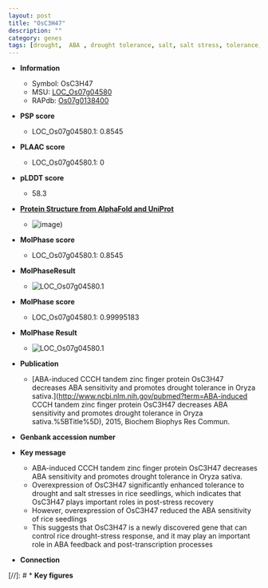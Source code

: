 ```yaml
---
layout: post
title: "OsC3H47"
description: ""
category: genes
tags: [drought,  ABA , drought tolerance, salt, salt stress, tolerance, ABA, stress response, zinc, R protein, seedlings]
---
```


* **Information**  
    + Symbol: OsC3H47  
    + MSU: [LOC_Os07g04580](http://rice.plantbiology.msu.edu/cgi-bin/ORF_infopage.cgi?orf=LOC_Os07g04580)  
    + RAPdb: [Os07g0138400](http://rapdb.dna.affrc.go.jp/viewer/gbrowse_details/irgsp1?name=Os07g0138400)  

* **PSP score**  
    + LOC_Os07g04580.1: 0.8545 

* **PLAAC score**  
    + LOC_Os07g04580.1: 0 

* **pLDDT score**
    + 58.3

* **[Protein Structure from AlphaFold and UniProt](https://www.uniprot.org/uniprotkb/Q8GW05/entry#structure)**
    + ![image](https://ricepsp.github.io/images/Q8/AF-Q8GW05-F1.png))

* **MolPhase score**
    + LOC_Os07g04580.1: 0.8545

* **MolPhaseResult**
    + ![LOC_Os07g04580.1](https://ricepsp.github.io/pictures/LOC_Os07g/LOC_Os07g04580.1.png)

* **MolPhase score**
    + LOC_Os07g04580.1: 0.99995183

* **MolPhase Result**
    + ![LOC_Os07g04580.1](https://304243504.github.io/Pictures/LOC_Os07g/LOC_Os07g04580.1.png)

* **Publication**  
    + [ABA-induced CCCH tandem zinc finger protein OsC3H47 decreases ABA sensitivity and promotes drought tolerance in Oryza sativa.](http://www.ncbi.nlm.nih.gov/pubmed?term=ABA-induced CCCH tandem zinc finger protein OsC3H47 decreases ABA sensitivity and promotes drought tolerance in Oryza sativa.%5BTitle%5D), 2015, Biochem Biophys Res Commun.

* **Genbank accession number**  

* **Key message**  
    + ABA-induced CCCH tandem zinc finger protein OsC3H47 decreases ABA sensitivity and promotes drought tolerance in Oryza sativa.
    + Overexpression of OsC3H47 significantly enhanced tolerance to drought and salt stresses in rice seedlings, which indicates that OsC3H47 plays important roles in post-stress recovery
    + However, overexpression of OsC3H47 reduced the ABA sensitivity of rice seedlings
    + This suggests that OsC3H47 is a newly discovered gene that can control rice drought-stress response, and it may play an important role in ABA feedback and post-transcription processes

* **Connection**  

[//]: # * **Key figures**  


